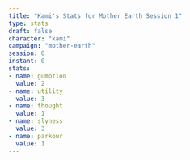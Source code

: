 ```yaml
---
title: "Kami's Stats for Mother Earth Session 1"
type: stats
draft: false
character: "kami"
campaign: "mother-earth"
session: 0
instant: 0
stats:
- name: gumption
  value: 2
- name: utility
  value: 3
- name: thought
  value: 1
- name: slyness
  value: 3
- name: parkour
  value: 1
---
```


